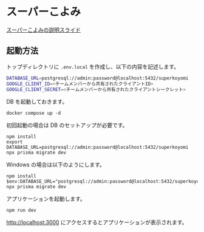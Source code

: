 # スーパーこよみ

[スーパーこよみの説明スライド](./enPit_成果発表_スーパーこよみ_全世界公開用.pdf)

## 起動方法

トップディレクトリに `.env.local` を作成し、以下の内容を記述します。

```sh
DATABASE_URL=postgresql://admin:password@localhost:5432/superkoyomi
GOOGLE_CLIENT_ID=<チームメンバーから共有されたクライアントID>
GOOGLE_CLIENT_SECRET=<チームメンバーから共有されたクライアントシークレット>
```

DB を起動しておきます。

```console
docker compose up -d
```

初回起動の場合は DB のセットアップが必要です。

```console
npm install
export DATABASE_URL=postgresql://admin:password@localhost:5432/superkoyomi
npx prisma migrate dev
```

Windows の場合は以下のようにします。

```console
npm install
$env:DATABASE_URL="postgresql://admin:password@localhost:5432/superkoyomi"
npx prisma migrate dev
```

アプリケーションを起動します。

```console
npm run dev
```

[http://localhost:3000](http://localhost:3000) にアクセスするとアプリケーションが表示されます。
